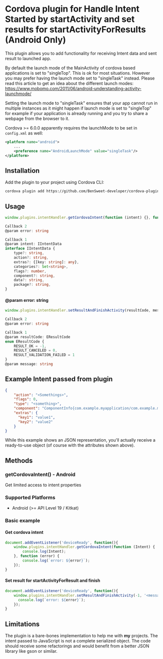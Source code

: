 # Cordova plugin for Handle Intent Started by startActivity and set results for startActivityForResults (Android Only)

This plugin allows you to add functionality for receiving Intent data and sent result to launched app.

By default the launch mode of the MainActivity of cordova based applications is set to "singleTop". This is ok for most situations. However you may prefer having the launch mode set to "singleTask" instead. Please read this article to get an idea about the different launch modes: https://www.mobomo.com/2011/06/android-understanding-activity-launchmode/
 
Setting the launch mode to "singleTask" ensures that your app cannot run in multiple instances as it might happen if launch mode is set to "singleTop" for example if your application is already running and you try to share a webpage from the browser to it.

Cordova >= 6.0.0 apparently requires the launchMode to be set in ``config.xml`` as well:
```xml
<platform name="android">
    ...
    <preference name="AndroidLaunchMode" value="singleTask"/>
</platform>
```

## Installation

Add the plugin to your project using Cordova CLI:

```bash
cordova plugin add https://github.com/BenSweet-developer/cordova-plugin-handle-intent.git
```

## Usage

```ts
window.plugins.intentHandler.getCordovaIntent(function (intent) {}, function (error) {});

Callback 2
@param error: string

Callback 1
@param intent: IIntentData
interface IIntentData {
    type?: string,
    action?: string,
    extras?: {[key: string]: any},
    categories?: Set<string>,
    flags?: number,
    component?: string,
    data?: string,
    package?: string,
}
```

#### @param error: string

```ts
window.plugins.intentHandler.setResultAndFinishActivity(resultCode, message, function () {}, function (error) {});

Callback 2
@param error: string

Callback 1
@param resultCode: EResultCode
enum EResultCode {
    RESULT_OK = -1,
    RESULT_CANCELED = 0,
    RESULT_VALIDATION_FAILED = 1
}
@param message: string
```

## Example Intent passed from plugin

```json
{
    "action": "<Somethings>",
    "flags": 0,
    "type": "<something>",
    "component": "ComponentInfo{com.example.myapplication/com.example.myapplication.MainActivity}",
    "extras": {
      "key1": "value1",
      "key2": "value2"
    }
}
```

While this example shows an JSON representation, you'll actually receive a ready-to-use object (of course with the attributes shown above).

## Methods

### getCordovaIntent() - Android
Get limited access to intent properties


### Supported Platforms

- Android (>= API Level 19 / Kitkat)


### Basic example

#### Get cordova intent

```js
document.addEventListener('deviceReady', function(){
    window.plugins.intentHandler.getCordovaIntent(function (Intent) {
        console.log(Intent);
    }, function (error) {
        console.log(`error: ${error}`);
    });
}
```

#### Set result for startActivityForResult and finish
```js
document.addEventListener('deviceReady', function(){
    window.plugins.intentHandler.setResultAndFinishActivity(-1, '<message>', function () {}, function (error) {
      console.log(`error: ${error}`);
    });
}
```

## Limitations

The plugin is a bare-bones implementation to help me with __my__ projects. The intent passed to JavaScript is not a complete serialized object. The code should receive some refactorings and would benefit from a better JSON library like gson or similar.